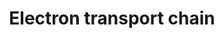 ---
annotations:
- type: Pathway Ontology
  value: electron transport chain pathway
authors:
- Kdahlquist
- MaintBot
- M.Braymer
- AlexanderPico
- Christine Chichester
- Khanspers
- Egonw
- Mkutmon
- Papax
- Fehrhart
- Eweitz
description: 'An electron transport chain(ETC) couples a chemical reaction between
  an electron donor (such as NADH) and an electron acceptor (such as O2) to the transfer
  of H+ ions across a membrane, through a set of mediating biochemical reactions.
  These H+ ions are used to produce adenosine triphosphate (ATP), the main energy
  intermediate in living organisms, as they move back across the membrane.  In mitochondria,
  it is the conversion of oxygen to water, NADH to NAD+ and succinate to fumarate
  that drives the transfer of H+ ions. Source: Wikipedia ([[wikipedia:Electron_transport_chain]])'
last-edited: 2021-05-23
organisms:
- Mus musculus
redirect_from:
- /index.php/Pathway:WP295
- /instance/WP295
schema-jsonld:
- '@context': https://schema.org/
  '@id': https://wikipathways.github.io/pathways/WP295.html
  '@type': Dataset
  creator:
    '@type': Organization
    name: WikiPathways
  description: 'An electron transport chain(ETC) couples a chemical reaction between
    an electron donor (such as NADH) and an electron acceptor (such as O2) to the
    transfer of H+ ions across a membrane, through a set of mediating biochemical
    reactions. These H+ ions are used to produce adenosine triphosphate (ATP), the
    main energy intermediate in living organisms, as they move back across the membrane.  In
    mitochondria, it is the conversion of oxygen to water, NADH to NAD+ and succinate
    to fumarate that drives the transfer of H+ ions. Source: Wikipedia ([[wikipedia:Electron_transport_chain]])'
  keywords:
  - Atp5l
  - Atp5a1
  - mt-Nd6
  - Ndufa4
  - Atp5e
  - Atp5g3
  - Cox5b
  - Ndufa8
  - Ndufa12
  - Ndufa9
  - Ndufb9
  - Cox8a
  - COX7A3
  - ATP5G1
  - Uqcrfs1
  - Slc25a4
  - Cox7a2l
  - Ucp3
  - Ndufb2
  - Ndufa7
  - Cox5a
  - Surf1
  - H+
  - Ndufb10
  - Cytochrome C
  - Ndufs1
  - Cox15
  - Ndufab1
  - NADH
  - Ndufs8
  - Uqcr10
  - Ndufb3
  - mt-Nd5
  - H2O
  - TCA Cycle
  - Ndufa6
  - Uqcrc1
  - COX11
  - Atp5o
  - Atp5s
  - mt-Atp8
  - Ndufs3
  - mt-Nd4l
  - mt-Nd1
  - Atp5d
  - Ndufb5
  - Atp5c1
  - Cox4i1
  - mt-Nd4
  - Uqcrq
  - mt-Nd2
  - NAD+
  - Cox6c
  - Ucp1
  - Ndufb6
  - Ndufs6
  - Cox7a1
  - Slc25a14
  - Ndufv2
  - FAD
  - Cox6b1
  - Uqcrc2
  - Atp5j2
  - Atpif1
  - Cox6a2
  - Sdha
  - Sdhb
  - mt-Atp6
  - Ndufc1
  - SLC25A6
  - Cox17
  - Uqcrh
  - mt-Nd3
  - mt-Cytb
  - NDUFB1
  - ATP
  - Ndufs5
  - O2
  - Atp5h
  - e-
  - Ndufa1
  - Ndufv3
  - Atp5k
  - Sdhd
  - Atp5j
  - Atp5b
  - Atp5g2
  - Uqcr11
  - Ndufs2
  - Cox6a1
  - Sdhc
  - Cox7a2
  - Ndufa3
  - Succinate
  - Slc25a5
  - Slc25a27
  - Gm20538
  - mt-Co1
  - Ndufv1
  - Ndufa2
  - Ndufc2
  - Atp5f1
  - Ndufb4
  - Cox7b
  - Ndufa10
  - Ndufa5
  - Ubiquinone
  - Ucp2
  - Ndufb7
  - mt-Co2
  - Ndufs4
  - mt-Co3
  - Ndufs7
  - FADH2
  - Uqcrb
  - Sco1
  - COX7C
  license: CC0
  name: Electron transport chain
seo: CreativeWork
title: Electron transport chain
wpid: WP295
---
